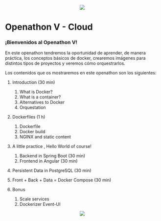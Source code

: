 <p align="center">
    <img src="resources/header.png">
</p>

# Openathon V - Cloud

### ¡Bienvenidos al Openathon V! 

En este openathon tendremos la oportunidad de aprender, de manera práctica, los conceptos básicos de docker, crearemos imágenes para distintos tipos de proyectos y veremos cómo orquestrarlos.  

Los contenidos que os mostraremos en este openathon son los siguientes:

1. Introduction (30 min)
   1. What is Docker?
   2. What is a container?
   3. Alternatives to Docker
   4. Orquestation

2. Dockerfiles (1 h)
   1. Dockerfile
   2. Docker build
   3. NGINX and static content 
   

3. A little practice , Hello World of course!
   1. Backend in Spring Boot (30 min)
   2. Frontend in Angular (30 min)

4. Persistent Data in PostgreSQL (30 min)
5. Front + Back + Data = Docker Compose (30 min)
6. Bonus
    1. Scale services
    2. Dockerizer Event-UI
	
<p align="center">
    <img src="resources/header.png">
</p>